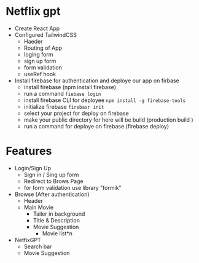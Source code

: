 # Netflix gpt

- Create React App
- Configured TailwindCSS 
  - Haeder
  - Routing of App
  - loging form
  - sign up form
  - form validation
  - useRef hook
- Install firebase for authentication and deploye our app on firbase 
   - install firebase (npm install firebase)
   - run a command `fiebase login`
   - install firebase CLI for deployee `npm install -g firebase-tools`
   - initialize firebase `firebasr init`
   - select your project for deploy on firebase
   - make your public directory for here will be build (production build )
   - run a command for deploye on firebase (firebase deploy)


# Features

- Login/Sign Up
  - Sign in / Sing up form
  - Redirect to Brows Page
  - for form validation use library "formik"
- Browse (After authentication)
  - Header
  - Main Movie
    - Tailer in background
    - Title & Description
    - Movie Suggestion
      - Movie list*n
- NetfixGPT
  - Search bar 
  - Movie Suggestion
